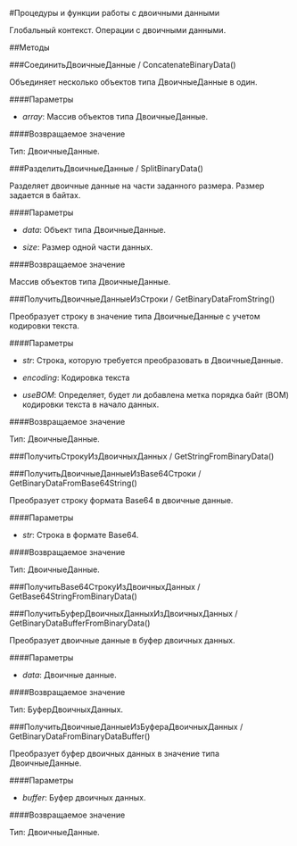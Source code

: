
#Процедуры и функции работы с двоичными данными
    
    
Глобальный контекст. Операции с двоичными данными.


  
  
##Методы
    
###СоединитьДвоичныеДанные / ConcatenateBinaryData()
    
    
    
Объединяет несколько объектов типа ДвоичныеДанные в один.


  
  
####Параметры

* *array*: Массив объектов типа ДвоичныеДанные.

####Возвращаемое значение

Тип: ДвоичныеДанные.

  
###РазделитьДвоичныеДанные / SplitBinaryData()
    
    
    
Разделяет двоичные данные на части заданного размера. Размер задается в байтах.


  
  
####Параметры

* *data*: Объект типа ДвоичныеДанные.

* *size*: Размер одной части данных.

####Возвращаемое значение

Массив объектов типа ДвоичныеДанные.

  
###ПолучитьДвоичныеДанныеИзСтроки / GetBinaryDataFromString()
    
    
    
Преобразует строку в значение типа ДвоичныеДанные с учетом кодировки текста.


  
  
####Параметры

* *str*: Строка, которую требуется преобразовать в ДвоичныеДанные.

* *encoding*: Кодировка текста

* *useBOM*: Определяет, будет ли добавлена метка порядка байт (BOM) кодировки текста в начало данных.

####Возвращаемое значение

Тип: ДвоичныеДанные.

  
###ПолучитьСтрокуИзДвоичныхДанных / GetStringFromBinaryData()
    
###ПолучитьДвоичныеДанныеИзBase64Строки / GetBinaryDataFromBase64String()
    
    
    
Преобразует строку формата Base64 в двоичные данные.


  
  
####Параметры

* *str*: Строка в формате Base64.

####Возвращаемое значение

Тип: ДвоичныеДанные.

  
###ПолучитьBase64СтрокуИзДвоичныхДанных / GetBase64StringFromBinaryData()
    
###ПолучитьБуферДвоичныхДанныхИзДвоичныхДанных / GetBinaryDataBufferFromBinaryData()
    
    
    
Преобразует двоичные данные в буфер двоичных данных.


  
  
####Параметры

* *data*: Двоичные данные.

####Возвращаемое значение

Тип: БуферДвоичныхДанных.

  
###ПолучитьДвоичныеДанныеИзБуфераДвоичныхДанных / GetBinaryDataFromBinaryDataBuffer()
    
    
    
Преобразует буфер двоичных данных в значение типа ДвоичныеДанные.


  
  
####Параметры

* *buffer*: Буфер двоичных данных.

####Возвращаемое значение

Тип: ДвоичныеДанные.

  